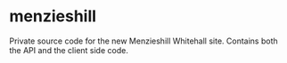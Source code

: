 # menzieshill
Private source code for the new Menzieshill Whitehall site.
Contains both the API and the client side code.
